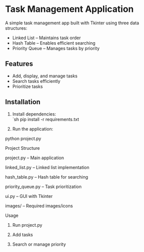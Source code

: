 
# Task Management Application

A simple task management app built with Tkinter using three data structures:  
- Linked List – Maintains task order  
- Hash Table – Enables efficient searching  
- Priority Queue – Manages tasks by priority  

## Features
- Add, display, and manage tasks  
- Search tasks efficiently  
- Prioritize tasks  

## Installation
1. Install dependencies:  
   `sh
   pip install -r requirements.txt

2. Run the application:

python project.py



Project Structure

project.py – Main application

linked_list.py – Linked list implementation

hash_table.py – Hash table for searching

priority_queue.py – Task prioritization

ui.py – GUI with Tkinter

images/ – Required images/icons


Usage

1. Run project.py


2. Add tasks


3. Search or manage priority

